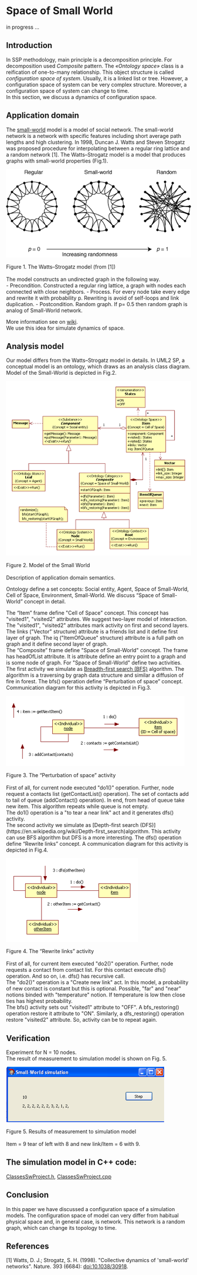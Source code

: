 # Space of Small World
in progress ...

## Introduction
In SSP methodology, main principle is a decomposition principle. For decomposition used *Composite* pattern. The *«Ontology space»* class is  a reification of one-to-many relationship. This object structure is called *configuration space of system*. Usually, it is a linked list or tree. However, a configuration space of system can be very complex structure. Moreover, a configuration space of system can change to time.<br/>
In this section, we discuss a dynamics of configuration space.


## Application domain
The [small-world](https://en.wikipedia.org/wiki/Small-world_network) model is a model of social network. The small-world network is a network with specific features including short average path lengths and high clustering. 
In 1998, Duncan J. Watts and Steven Strogatz was proposed procedure for interpolating between a regular ring lattice and a random network [1]. The Watts–Strogatz model is a model that produces graphs with small-world properties (Fig.1).
<p><img src="Fig1.png" alt="" /></p>
Figure 1. The Watts–Strogatz model (from [1])<br/>
<br/>
The model constructs an undirected graph in the following way.<br/>
- Precondition. Constructed a regular ring lattice, a graph with nodes each connected with close neighbors.
- Process. For every node take every edge and rewrite it with probability p. Rewriting is avoid of self-loops and link duplication. 
- Postcondition. Random graph.
If p= 0.5 then random graph is analog of Small-World network.<br/>

More information see on [wiki](https://en.wikipedia.org/wiki/Watts%E2%80%93Strogatz_model).<br/>
We use this idea for simulate dynamics of space.


## Analysis model
Our model differs from the Watts–Strogatz model in details.
In UML2 SP, a conceptual model is an ontology, which draws as an analysis class diagram. Model of the Small-World is depicted in Fig.2. 
<p><img src="Fig2.png" alt="" /></p>
Figure 2. 	Model of the Small World<br/>
<br/>
Description of application domain semantics.

Ontology define a set concepts: Social entity, Agent, Space 
of Small-World, Cell of Space, Environment, Small-World. We discuss “Space of Small-World” concept in detail.

The “Item” frame define "Cell of Space" concept. This concept has "visited1", "visited2" attributes. We suggest two-layer model of interaction. The "visited1", "visited2" attributes mark activity on first and second layers. The links ("Vector" structure) attribute is a friends list and it define first layer of graph. The iq ("ItemOfQueue" structure) attribute is a full path on graph and it define second layer of graph.<br/>
The “Composite” frame define "Space of Small-World" concept. The frame has headOfList attribute. It is attribute define an entry point to a graph and is some node of graph. For "Space of Small-World" define two activities.<br/> 
The first activity we simulate as [Breadth-first search (BFS)](https://en.wikipedia.org/wiki/Breadth-first_search) algorithm. The algorithm is a traversing by graph data structure and similar a diffusion of fire in forest. The bfs() operation define “Perturbation of space” concept. Communication diagram for this activity is depicted in Fig.3.
<p><img src="Fig3.png" alt="" /></p>
Figure 3. 	The “Perturbation of space” activity<br/>
<br/>
First of all, for current node executed "do1()" operation. Further, node request a contacts list (getContactList() operation). The set of contacts add to tail of queue (addContact() operation). In end, from head of queue take new item. This algorithm repeats while queue is not empty.<br/>  
The do1() operation is a "to tear a near link" act and it generates dfs() activity.<br/>
The second activity we simulate as [Depth-first search (DFS)](https://en.wikipedia.org/wiki/Depth-first_search)algorithm. This activity can use BFS algorithm but DFS is a more interesting. The dfs() operation define “Rewrite links” concept. A communication diagram for this activity is depicted in Fig.4.
<p><img src="Fig4.png" alt="" /></p>
Figure 4. 	The “Rewrite links” activity<br/>
<br/>
First of all, for current item executed "do2()" operation. Further, node requests a contact from contact list. For this contact execute dfs() operation. And so on, i.e. dfs() has recursive call.<br/>
The "do2()" operation is a "Create new link" act. In this model, a probability of new contact is constant but this is optional. Possible, "far" and "near" notions binded with "temperature" notion. If temperature is low then close ties has highest probability.<br/>
The bfs() activity sets out "visited1" attribute to "OFF". A bfs_restoring() operation restore it attribute to "ON". Similarly, a dfs_restoring() operation restore "visited2" attribute. So, activity can be to repeat again.

## Verification
Experiment for N = 10 nodes.<br/>
The result of measurement to simulation model is shown on Fig. 5.
<p><img src="Fig5.png" alt="" /></p>
Figure 5. Results of measurement to simulation model<br/>
<br/>
Item = 9 tear of left with 8 and new link/Item = 6 with 9. 

## The simulation model in C++ code:  
[ClassesSwProject.h](https://github.com/vgurianov/uml-sp/blob/master/examples/nets/ClassesSwProject.h), 
[ClassesSwProject.cpp](https://github.com/vgurianov/uml-sp/blob/master/examples/nets/ClassesSwProject.cpp)


## Conclusion
In this paper we have discussed a configuration space of a simulation models. The configuration space of model can very differ from habitual physical space and, in general case, is network. This network is a random graph, which can change its topology to time.

## References
[1]	Watts, D. J.; Strogatz, S. H. (1998). "Collective dynamics of 'small-world' networks". Nature. 393 (6684): [doi:10.1038/30918](https://www.nature.com/articles/30918).
